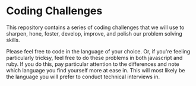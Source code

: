 # Coding Challenges
This repository contains a series of coding challenges that we will use to sharpen, hone, foster, develop, improve, and polish our problem solving skills. 

Please feel free to code in the language of your choice. Or, if you're feeling particularly tricksy, feel free to do these problems in both javascript and ruby. If you do this, pay particular attention to the differences and note which language you find yourself more at ease in. This will most likely be the language you will prefer to conduct technical interviews in. 